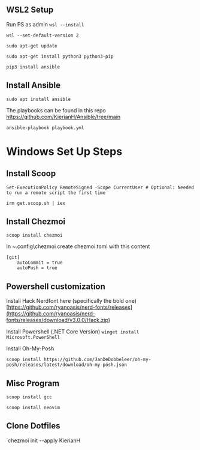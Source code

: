## WSL2 Setup
Run PS as admin
`wsl --install`

`wsl --set-default-version 2`

`sudo apt-get update`

`sudo apt-get install python3 python3-pip`

`pip3 install ansible`

## Install Ansible

`sudo apt install ansible`

The playbooks can be found in this repo https://github.com/KierianH/Ansible/tree/main

`ansible-playbook playbook.yml`

# Windows Set Up Steps
## Install Scoop
`Set-ExecutionPolicy RemoteSigned -Scope CurrentUser # Optional: Needed to run a remote script the first time`

`irm get.scoop.sh | iex`

## Install Chezmoi
`scoop install chezmoi`

In ~\.config\chezmoi create chezmoi.toml with this content
``` 
[git]
    autoCommit = true
    autoPush = true
```

## Powershell customization
Install Hack Nerdfont here (specifically the bold one) [https://github.com/ryanoasis/nerd-fonts/releases](https://github.com/ryanoasis/nerd-fonts/releases/download/v3.0.0/Hack.zip)

Install Powershell (.NET Core Version) `winget install Microsoft.PowerShell`

Install Oh-My-Posh

`scoop install https://github.com/JanDeDobbeleer/oh-my-posh/releases/latest/download/oh-my-posh.json`

## Misc Program

`scoop install gcc`

`scoop install neovim`



## Clone Dotfiles
`chezmoi init --apply KierianH
